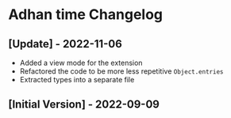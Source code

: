 # Adhan time Changelog


## [Update] - 2022-11-06
- Added a view mode for the extension
- Refactored the code to be more less repetitive `Object.entries`
- Extracted types into a separate file

## [Initial Version] - 2022-09-09